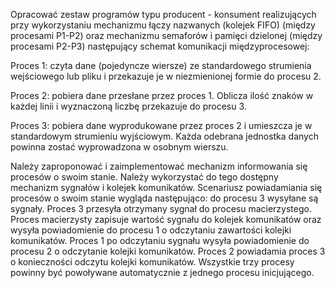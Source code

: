 Opracować zestaw programów typu producent - konsument realizujących przy wykorzystaniu mechanizmu łączy nazwanych (kolejek FIFO) (między procesami P1-P2) oraz mechanizmu semaforów i pamięci dzielonej (między procesami P2-P3) następujący schemat komunikacji międzyprocesowej:

Proces 1:             czyta dane (pojedyncze wiersze) ze standardowego strumienia wejściowego lub pliku i przekazuje je w niezmienionej formie do procesu 2.

Proces 2:             pobiera dane przesłane przez proces 1. Oblicza ilość znaków w każdej linii i wyznaczoną liczbę przekazuje do procesu 3.

Proces 3:             pobiera dane wyprodukowane przez proces 2 i umieszcza je w standardowym strumieniu wyjściowym. Każda odebrana jednostka danych powinna zostać wyprowadzona w osobnym wierszu.

Należy zaproponować i zaimplementować mechanizm informowania się procesów o swoim stanie. Należy wykorzystać do tego dostępny mechanizm sygnałów i kolejek komunikatów. Scenariusz powiadamiania się procesów o swoim stanie wygląda następująco: do procesu 3 wysyłane są sygnały. Proces 3 przesyła otrzymany sygnał do procesu macierzystego. Proces macierzysty zapisuje wartość sygnału do kolejek komunikatów oraz wysyła powiadomienie do procesu 1 o odczytaniu zawartości kolejki komunikatów. Proces 1 po odczytaniu sygnału wysyła powiadomienie do procesu 2 o odczytanie kolejki komunikatów. Proces 2 powiadamia proces 3 o konieczności odczytu kolejki komunikatów. Wszystkie trzy procesy powinny być powoływane automatycznie z jednego procesu inicjującego.
